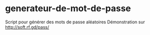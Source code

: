 # generateur-de-mot-de-passe
Script pour générer des mots de passe aléatoires
Démonstration sur http://soft.rf.gd/pass/
